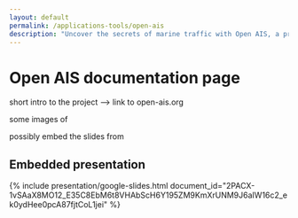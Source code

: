 ```yaml
---
layout: default
permalink: /applications-tools/open-ais
description: "Uncover the secrets of marine traffic with Open AIS, a project by VLIZ. Dive into our documentation, view stunning visuals, and explore our embedded presentation!"
---
```


# Open AIS documentation page <a name="documentation"></a>


short intro to the project --> link to open-ais.org

some images of 

possibly embed the slides from 


## Embedded presentation <a name="presentation"></a>

{% include presentation/google-slides.html
   document_id="2PACX-1vSAaX8MO12_E35C8EbM6t8VHAbScH6Y195ZM9KmXrUNM9J6aIW16c2_ek0ydHee0pcA87fjtCoL1jei" 
%}

